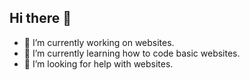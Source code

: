 ## Hi there 👋

- 🔭 I’m currently working on websites. 
- 🌱 I’m currently learning how to code basic websites.
- 🤔 I’m looking for help with websites.
